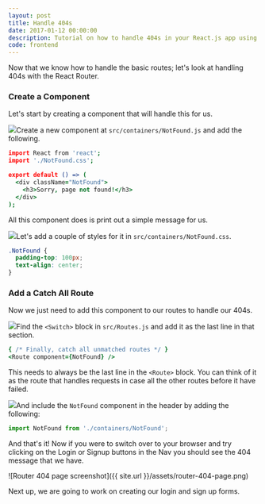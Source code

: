 ```yaml
---
layout: post
title: Handle 404s
date: 2017-01-12 00:00:00
description: Tutorial on how to handle 404s in your React.js app using React Router.
code: frontend
---
```


Now that we know how to handle the basic routes; let's look at handling 404s with the React Router.

### Create a Component

Let's start by creating a component that will handle this for us.

<img class="code-marker" src="{{ site.url }}/assets/s.png" />Create a new component at `src/containers/NotFound.js` and add the following.

``` coffee
import React from 'react';
import './NotFound.css';

export default () => (
  <div className="NotFound">
    <h3>Sorry, page not found!</h3>
  </div>
);
```

All this component does is print out a simple message for us.

<img class="code-marker" src="{{ site.url }}/assets/s.png" />Let's add a couple of styles for it in `src/containers/NotFound.css`.

``` css
.NotFound {
  padding-top: 100px;
  text-align: center;
}
```

### Add a Catch All Route

Now we just need to add this component to our routes to handle our 404s.

<img class="code-marker" src="{{ site.url }}/assets/s.png" />Find the `<Switch>` block in `src/Routes.js` and add it as the last line in that section.

``` coffee
{ /* Finally, catch all unmatched routes */ }
<Route component={NotFound} />
```

This needs to always be the last line in the `<Route>` block. You can think of it as the route that handles requests in case all the other routes before it have failed.

<img class="code-marker" src="{{ site.url }}/assets/s.png" />And include the `NotFound` component in the header by adding the following:

``` javascript
import NotFound from './containers/NotFound';
```

And that's it! Now if you were to switch over to your browser and try clicking on the Login or Signup buttons in the Nav you should see the 404 message that we have.

![Router 404 page screenshot]({{ site.url }}/assets/router-404-page.png)

Next up, we are going to work on creating our login and sign up forms.
